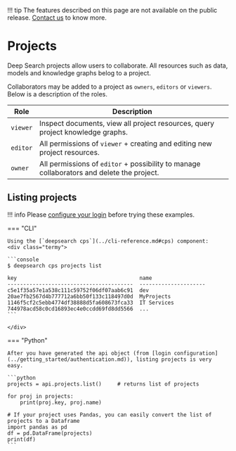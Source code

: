 !!! tip
        The features described on this page are not available on the public release. [Contact us](https://ds4sd.github.io/) to know more.
        
# Projects

Deep Search projects allow users to collaborate.
All resources such as data, models and knowledge graphs belog to a project.

Collaborators may be added to a project as `owners`, `editors` or `viewers`. Below is a description of the roles.

| Role       | Description                          |
| ---------- | ------------------------------------ |
| `viewer`   | Inspect documents, view all project resources, query project knowledge graphs. |
| `editor`   | All permissions of `viewer` + creating and editing new project resources. |
| `owner`    | All permissions of `editor` + possibility to manage collaborators and delete the project. |



## Listing projects

!!! info
    Please [configure your login](../getting_started/authentication.md) before trying these examples.

=== "CLI"

    Using the [`deepsearch cps`](../cli-reference.md#cps) component:
    <div class="termy">

    ```console
    $ deepsearch cps projects list

    key                                       name
    ----------------------------------------  ---------------------
    c5e1f35a57e1a538c111c59752f06df07aab6c91  dev
    20ae7fb2567d4b777712a6bb50f133c118497d0d  MyProjects
    1146f5cf2c5ebb4774df38888d5fa608673fca33  IT Services
    744978acd58c0cd16893ec4e0ccdd69fd8dd5566  ...
    ```

    </div>

=== "Python"

    After you have generated the api object (from [login configuration](../getting_started/authentication.md)), listing projects is very easy.

    ```python
    projects = api.projects.list()     # returns list of projects

    for proj in projects:
        print(proj.key, proj.name)

    # If your project uses Pandas, you can easily convert the list of projects to a Dataframe
    import pandas as pd
    df = pd.DataFrame(projects)
    print(df)
    ```

